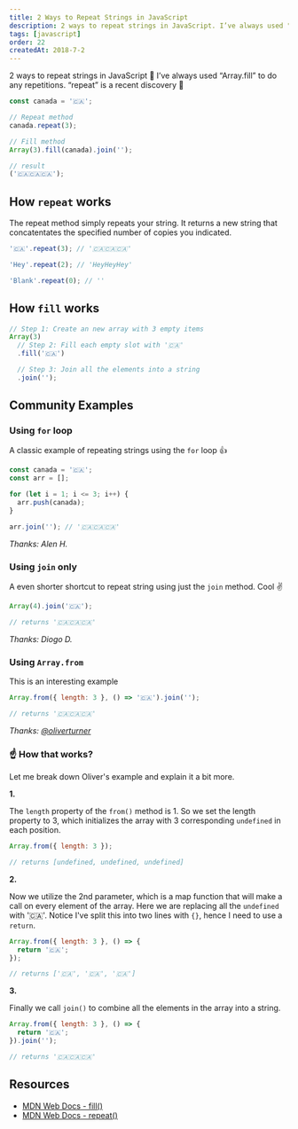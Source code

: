 ```yaml
---
title: 2 Ways to Repeat Strings in JavaScript
description: 2 ways to repeat strings in JavaScript. I’ve always used "Array.fill" to do any repetitions. "repeat" is a recent discovery.
tags: [javascript]
order: 22
createdAt: 2018-7-2
---
```


2 ways to repeat strings in JavaScript 🎉 I’ve always used “Array.fill” to do any repetitions. “repeat” is a recent discovery 🤩

```javascript
const canada = '🇨🇦';

// Repeat method
canada.repeat(3);

// Fill method
Array(3).fill(canada).join('');

// result
('🇨🇦🇨🇦🇨🇦');
```

<markdown-toc></markdown-toc>

## How `repeat` works

The repeat method simply repeats your string. It returns a new string that concatentates the specified number of copies you indicated.

```javascript
'🇨🇦'.repeat(3); // '🇨🇦🇨🇦🇨🇦'

'Hey'.repeat(2); // 'HeyHeyHey'

'Blank'.repeat(0); // ''
```

## How `fill` works

```javascript
// Step 1: Create an new array with 3 empty items
Array(3)
  // Step 2: Fill each empty slot with '🇨🇦'
  .fill('🇨🇦')

  // Step 3: Join all the elements into a string
  .join('');
```

## Community Examples

### Using `for` loop

A classic example of repeating strings using the `for` loop 👍

```javascript
const canada = '🇨🇦';
const arr = [];

for (let i = 1; i <= 3; i++) {
  arr.push(canada);
}

arr.join(''); // '🇨🇦🇨🇦🇨🇦'
```

_Thanks: Alen H._

### Using `join` only

A even shorter shortcut to repeat string using just the `join` method. Cool ✌️

```javascript
Array(4).join('🇨🇦');

// returns '🇨🇦🇨🇦🇨🇦'
```

_Thanks: Diogo D._

### Using `Array.from`

This is an interesting example

```javascript
Array.from({ length: 3 }, () => '🇨🇦').join('');

// returns '🇨🇦🇨🇦🇨🇦'
```

_Thanks: [@oliverturner](https://twitter.com/oliverturner/status/1013527580987797504)_

### ☝️ How that works?

Let me break down Oliver's example and explain it a bit more.

**1.**

The `length` property of the `from()` method is 1. So we set the length property to 3, which initializes the array with 3 corresponding `undefined` in each position.

```javascript
Array.from({ length: 3 });

// returns [undefined, undefined, undefined]
```

**2.**

Now we utilize the 2nd parameter, which is a map function that will make a call on every element of the array. Here we are replacing all the `undefined` with '🇨🇦'. Notice I've split this into two lines with `{}`, hence I need to use a `return`.

```javascript
Array.from({ length: 3 }, () => {
  return '🇨🇦';
});

// returns ['🇨🇦', '🇨🇦', '🇨🇦']
```

**3.**

Finally we call `join()` to combine all the elements in the array into a string.

```javascript
Array.from({ length: 3 }, () => {
  return '🇨🇦';
}).join('');

// returns '🇨🇦🇨🇦🇨🇦'
```

## Resources

- [MDN Web Docs - fill()](https://developer.mozilla.org/en-US/docs/Web/JavaScript/Reference/Global_Objects/Array/fill)
- [MDN Web Docs - repeat()](https://developer.mozilla.org/en-US/docs/Web/JavaScript/Reference/Global_Objects/String/repeat)

